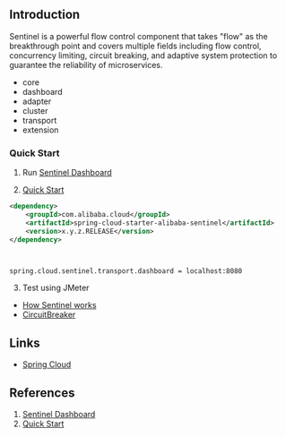 ## Introduction

Sentinel is a powerful flow control component that takes "flow" as the breakthrough point and covers multiple fields including flow control, 
concurrency limiting, circuit breaking, and adaptive system protection to guarantee the reliability of microservices.


- core
- dashboard
- adapter
- cluster
- transport
- extension



### Quick Start

1. Run [Sentinel Dashboard](https://sentinelguard.io/en-us/docs/dashboard.html)

2. [Quick Start](https://sentinelguard.io/en-us/docs/quick-start.html)

```xml
<dependency>
    <groupId>com.alibaba.cloud</groupId>
    <artifactId>spring-cloud-starter-alibaba-sentinel</artifactId>
    <version>x.y.z.RELEASE</version>
</dependency>
```

```properties


spring.cloud.sentinel.transport.dashboard = localhost:8080
```

3. Test using JMeter

- [How Sentinel works](/docs/CS/Java/Spring_Cloud/Sentinel)
- [CircuitBreaker](/docs/CS/Java/Spring_Cloud/Sentinel/CircuitBreaker.md)



## Links

- [Spring Cloud](/docs/CS/Java/Spring_Cloud/Spring_Cloud.md)


## References

1. [Sentinel Dashboard](https://sentinelguard.io/en-us/docs/dashboard.html)
2. [Quick Start](https://sentinelguard.io/en-us/docs/quick-start.html)
